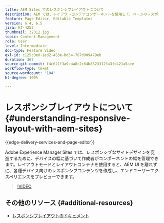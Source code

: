 ```yaml
---
title: AEM Sites でのレスポンシブレイアウトについて
description: AEM では、レイアウトコンテナコンポーネントを使用して、ページのレスポンシブレイアウトを作成できます。レスポンシブレイアウトを使用すると、コンテンツ作成者は、各種デバイス向けのレスポンシブコンテンツを作成し、AEM 内でエンドユーザーエクスペリエンスをプレビューできます。
feature: Page Editor, Editable Templates
version: 6.4, 6.5
jira: KT-4252
thumbnail: 32012.jpg
topic: Content Management
role: User
level: Intermediate
doc-type: Feature Video
exl-id: c125c0e0-1ed2-463e-bd34-767d009479eb
duration: 367
source-git-commit: f4c621f3a9caa8c2c64b8323312343fe421a5aee
workflow-type: tm+mt
source-wordcount: '104'
ht-degree: 100%

---
```


# レスポンシブレイアウトについて {#understanding-responsive-layout-with-aem-sites}

{{edge-delivery-services-and-page-editor}}

Adobe Experience Manager Sites では、レスポンシブなサイトデザインを促進するために、デバイスの幅に基づいて作成者がコンポーネントの幅を管理できます。レイアウトモードとレイアウトコンテナを使用すると、AEM UI を離れずに、各種デバイス向けのレスポンシブコンテンツを作成し、エンドユーザーエクスペリエンスをプレビューできます。

>[!VIDEO](https://video.tv.adobe.com/v/32012?quality=12&learn=on)

## その他のリソース {#additional-resources}

* [レスポンシブレイアウトのドキュメント](https://experienceleague.adobe.com/docs/experience-manager-65/authoring/siteandpage/responsive-layout.html?lang=ja)
